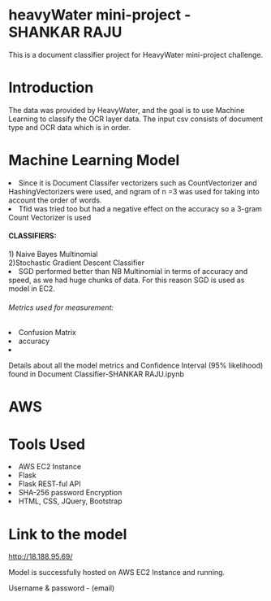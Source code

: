 # heavyWater mini-project - SHANKAR RAJU

This is a document classifier project for HeavyWater mini-project challenge. 
# Introduction
The data was provided by HeavyWater, and the goal is to use Machine Learning to classify the OCR layer data. The input csv consists of document type and OCR data which is in order.
# Machine Learning Model
<li>Since it is Document Classifer vectorizers such as CountVectorizer and HashingVectorizers were used, and ngram of n =3 was used for taking into account the order of words.</li>

<li>Tfid was tried too but had a negative effect on the accuracy so a 3-gram Count Vectorizer is used</li>

<h4>CLASSIFIERS:</h4>
1) Naive Bayes Multinomial <br>
2)Stochastic Gradient Descent Classifier

<li>SGD performed better than NB Multinomial in terms of accuracy and speed, as we had huge chunks of data. For this reason SGD is used as model in EC2.</li>

<h6>Metrics used for measurement:</h6>

<li>Confusion Matrix</li>
<li>accuracy<li>

Details about all the model metrics and Confidence Interval (95% likelihood) found in Document Classifier-SHANKAR RAJU.ipynb


# AWS

# Tools Used
<li>AWS EC2 Instance</li>
<li>Flask</li>
<li>Flask REST-ful API</li>
<li>SHA-256 password Encryption</li>
<li>HTML, CSS, JQuery, Bootstrap</li>

# Link to the model

http://18.188.95.69/ 

Model is successfully hosted on AWS EC2 Instance and running.

Username & password - (email)

